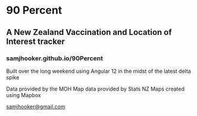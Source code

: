 # 90 Percent

## A New Zealand Vaccination and Location of Interest tracker
### samjhooker.github.io/90Percent

Built over the long weekend using Angular 12 in the midst of the latest delta spike

Data provided by the MOH
Map data provided by Stats NZ
Maps created using Mapbox

samjhooker@gmail.com
